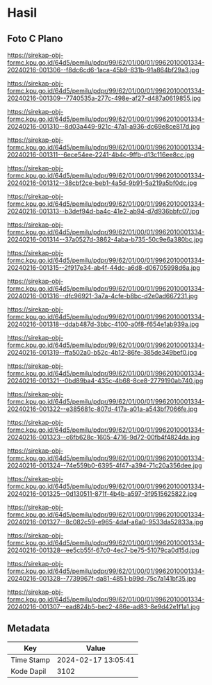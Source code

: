 # Hasil

## Foto C Plano

https://sirekap-obj-formc.kpu.go.id/64d5/pemilu/pdpr/99/62/01/00/01/9962010001334-20240216-001306--f8dc6cd6-1aca-45b9-831b-91a864bf29a3.jpg

https://sirekap-obj-formc.kpu.go.id/64d5/pemilu/pdpr/99/62/01/00/01/9962010001334-20240216-001309--7740535a-277c-498e-af27-d487a0619855.jpg

https://sirekap-obj-formc.kpu.go.id/64d5/pemilu/pdpr/99/62/01/00/01/9962010001334-20240216-001310--8d03a449-921c-47a1-a936-dc69e8ce817d.jpg

https://sirekap-obj-formc.kpu.go.id/64d5/pemilu/pdpr/99/62/01/00/01/9962010001334-20240216-001311--6ece54ee-2241-4b4c-9ffb-d13c116ee8cc.jpg

https://sirekap-obj-formc.kpu.go.id/64d5/pemilu/pdpr/99/62/01/00/01/9962010001334-20240216-001312--38cbf2ce-beb1-4a5d-9b91-5a219a5bf0dc.jpg

https://sirekap-obj-formc.kpu.go.id/64d5/pemilu/pdpr/99/62/01/00/01/9962010001334-20240216-001313--b3def94d-ba4c-41e2-ab94-d7d936bbfc07.jpg

https://sirekap-obj-formc.kpu.go.id/64d5/pemilu/pdpr/99/62/01/00/01/9962010001334-20240216-001314--37a0527d-3862-4aba-b735-50c9e6a380bc.jpg

https://sirekap-obj-formc.kpu.go.id/64d5/pemilu/pdpr/99/62/01/00/01/9962010001334-20240216-001315--2f917e34-ab4f-44dc-a6d8-d06705998d6a.jpg

https://sirekap-obj-formc.kpu.go.id/64d5/pemilu/pdpr/99/62/01/00/01/9962010001334-20240216-001316--dfc96921-3a7a-4cfe-b8bc-d2e0ad667231.jpg

https://sirekap-obj-formc.kpu.go.id/64d5/pemilu/pdpr/99/62/01/00/01/9962010001334-20240216-001318--ddab487d-3bbc-4100-a0f8-f654e1ab939a.jpg

https://sirekap-obj-formc.kpu.go.id/64d5/pemilu/pdpr/99/62/01/00/01/9962010001334-20240216-001319--ffa502a0-b52c-4b12-86fe-385de349bef0.jpg

https://sirekap-obj-formc.kpu.go.id/64d5/pemilu/pdpr/99/62/01/00/01/9962010001334-20240216-001321--0bd89ba4-435c-4b68-8ce8-2779190ab740.jpg

https://sirekap-obj-formc.kpu.go.id/64d5/pemilu/pdpr/99/62/01/00/01/9962010001334-20240216-001322--e385681c-807d-417a-a01a-a543bf7066fe.jpg

https://sirekap-obj-formc.kpu.go.id/64d5/pemilu/pdpr/99/62/01/00/01/9962010001334-20240216-001323--c6fb628c-1605-4716-9d72-00fb4f4824da.jpg

https://sirekap-obj-formc.kpu.go.id/64d5/pemilu/pdpr/99/62/01/00/01/9962010001334-20240216-001324--74e559b0-6395-4f47-a394-71c20a356dee.jpg

https://sirekap-obj-formc.kpu.go.id/64d5/pemilu/pdpr/99/62/01/00/01/9962010001334-20240216-001325--0d130511-871f-4b4b-a597-3f9515625822.jpg

https://sirekap-obj-formc.kpu.go.id/64d5/pemilu/pdpr/99/62/01/00/01/9962010001334-20240216-001327--8c082c59-e965-4daf-a6a0-9533da52833a.jpg

https://sirekap-obj-formc.kpu.go.id/64d5/pemilu/pdpr/99/62/01/00/01/9962010001334-20240216-001328--ee5cb55f-67c0-4ec7-be75-51079ca0d15d.jpg

https://sirekap-obj-formc.kpu.go.id/64d5/pemilu/pdpr/99/62/01/00/01/9962010001334-20240216-001328--7739967f-da81-4851-b99d-75c7a141bf35.jpg

https://sirekap-obj-formc.kpu.go.id/64d5/pemilu/pdpr/99/62/01/00/01/9962010001334-20240216-001307--ead824b5-bec2-486e-ad83-8e9d42e1f1a1.jpg


## Metadata

| Key        | Value               |
| ---------- | ------------------- |
| Time Stamp | 2024-02-17 13:05:41 |
| Kode Dapil | 3102                |



